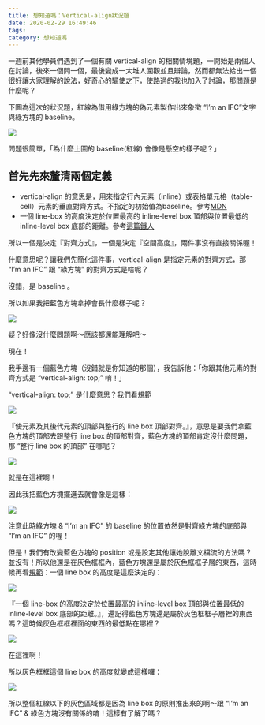 ```yaml
---
title: 想知道嗎：Vertical-align狀況題
date: 2020-02-29 16:49:46
tags:
category: 想知道嗎
---
```


[<i class="fa fa-medium"></i>](https://medium.com/@wsw0615/%E6%83%B3%E7%9F%A5%E9%81%93%E5%97%8E-vertical-align-%E7%8B%80%E6%B3%81%E9%A1%8C-c8882d6a4fba)

一週前其他學員們遇到了一個有關 vertical-align 的相關情境題，一開始是兩個人在討論，後來一個問一個，最後變成一大堆人圍觀並且辯論，然而都無法給出一個很好讓大家理解的說法，好奇心的驅使之下，使路過的我也加入了討論，那問題是什麼呢？

下圖為這次的狀況題，紅線為借用綠方塊的偽元素製作出來象徵 “I’m an IFC”文字與綠方塊的 baseline。

![](/images/2020/想知道嗎：Vertical-align狀況題/1_bzBQbsHnp691nHbgH7YJwA.png)

問題很簡單，「為什麼上圖的 baseline(紅線) 會像是懸空的樣子呢？」

## 首先先來釐清兩個定義

* vertical-align 的意思是，用來指定行內元素（inline）或表格單元格（table-cell）元素的垂直對齊方式。不指定的初始值為baseline。參考[MDN](https://developer.mozilla.org/zh-CN/docs/Web/CSS/vertical-align)
* 一個 line-box 的高度決定於位置最高的 inline-level box 頂部與位置最低的 inline-level box 底部的距離。參考[這篇鐵人](https://ithelp.ithome.com.tw/articles/10225029)

所以一個是決定『對齊方式』，一個是決定『空間高度』，兩件事沒有直接關係喔！

什麼意思呢？讓我們先簡化這件事，vertical-align 是指定元素的對齊方式，那 “I’m an IFC” 跟 “綠方塊” 的對齊方式是啥呢？

沒錯，是 baseline 。

所以如果我把藍色方塊拿掉會長什麼樣子呢？

![](/images/2020/想知道嗎：Vertical-align狀況題/02.png)

疑？好像沒什麼問題啊～應該都還能理解吧～

現在！

我手邊有一個藍色方塊（沒錯就是你知道的那個），我告訴他：「你跟其他元素的對齊方式是 “vertical-align: top;” 唷！」

“vertical-align: top;” 是什麼意思？我們看[規範](https://www.w3.org/TR/CSS2/visudet.html#propdef-vertical-align)

![](/images/2020/想知道嗎：Vertical-align狀況題/03.png)

『使元素及其後代元素的頂部與整行的 line box 頂部對齊。』，意思是要我們拿藍色方塊的頂部去跟整行 line box 的頂部對齊，藍色方塊的頂部肯定沒什麼問題，那 “整行 line box 的頂部” 在哪呢？

![](/images/2020/想知道嗎：Vertical-align狀況題/04.png)

就是在這裡啊！

因此我把藍色方塊擺進去就會像是這樣：

![](/images/2020/想知道嗎：Vertical-align狀況題/05.png)

注意此時綠方塊 & “I’m an IFC” 的 baseline 的位置依然是對齊綠方塊的底部與 “I’m an IFC” 的喔！

但是！我們有改變藍色方塊的 position 或是設定其他讓她脫離文檔流的方法嗎？並沒有！所以他還是在灰色框框內，藍色方塊還是屬於灰色框框子層的東西，這時候再看[規範](https://www.w3.org/TR/CSS21/visudet.html#line-height)：一個 line box 的高度是這麼決定的：

![](/images/2020/想知道嗎：Vertical-align狀況題/06.png)

『一個 line-box 的高度決定於位置最高的 inline-level box 頂部與位置最低的 inline-level box 底部的距離。』，還記得藍色方塊還是屬於灰色框框子層裡的東西嗎？這時候灰色框框裡面的東西的最低點在哪裡？

![](/images/2020/想知道嗎：Vertical-align狀況題/07.png)

在這裡啊！

所以灰色框框這個 line box 的高度就變成這樣囉：

![](/images/2020/想知道嗎：Vertical-align狀況題/08.png)

所以整個紅線以下的灰色區域都是因為 line box 的原則推出來的啊～跟 “I’m an IFC” & 綠色方塊沒有關係的唷！這樣有了解了嗎？